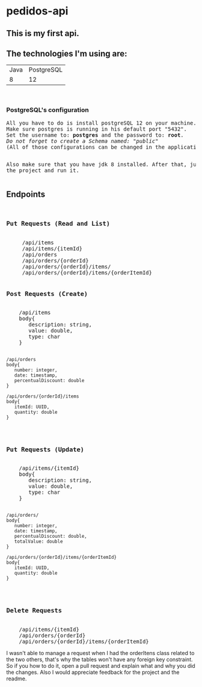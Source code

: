 <h1>pedidos-api</h1>

<h2>This is my first api.</h2>

<h2>The technologies I'm using are:</h2>

<table>
 <tr>
  <td>Java</td>
  <td>PostgreSQL</td>
 </tr>
 <tr>
  <td>8</td>
  <td>12</td>
 </tr>
</table>

<br>

<h3>PostgreSQL's configuration</h3>
<pre>All you have to do is install postgreSQL 12 on your machine. 
Make sure postgres is running in his default port "5432".
Set the username to: <strong>postgres</strong> and the password to: <strong>root</strong>. 
<em>Do not forget to create a Schema named: "public"</em>
(All of those configurations can be changed in the application.properties file)

Also make sure that you have jdk 8 installed. After that, just pull the project and run it.</pre>

<h2>Endpoints</h2>
<pre>
 <h3>Put Requests (Read and List)</h3>
     /api/items
     /api/items/{itemId}
     /api/orders
     /api/orders/{orderId}
     /api/orders/{orderId}/items/
     /api/orders/{orderId}/items/{orderItemId}
     
<h3>Post Requests (Create)</h3>
    /api/items 
    body{
       description: string,
       value: double,
       type: char
    }
    
    /api/orders
    body{
       number: integer,
       date: timestamp,
       percentualDiscount: double
    }
    
    /api/orders/{orderId}/items
    body{
       itemId: UUID,
       quantity: double
    }
    
    
 <h3>Put Requests (Update)</h3>
    /api/items/{itemId}
    body{
       description: string,
       value: double,
       type: char
    }
    
    /api/orders/
    body{
       number: integer,
       date: timestamp,
       percentualDiscount: double,
       totalValue: double
    }
    
    /api/orders/{orderId}/items/{orderItemId}
    body{
       itemId: UUID,
       quantity: double
    }
    
 <h3>Delete Requests</h3>
    /api/items/{itemId}
    /api/orders/{orderId}
    /api/orders/{orderId}/items/{orderItemId}
</pre>

<p>I wasn't able to manage a request when I had the orderItens class related to the two others, that's why the tables won't have any foreign key constraint. 
So if you how to do it, open a pull request and explain what and why you did the changes. Also I would appreciate feedback for the project and the readme.</p>




